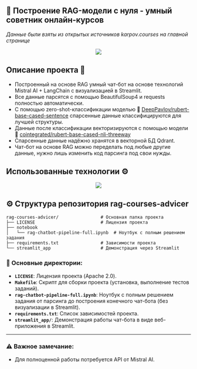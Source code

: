 ## 🤖 Построение RAG-модели с нуля - умный советник онлайн-курсов

*Данные были взяты из открытых источников karpov.courses на главной странице*

<p align="center">
  <img src="https://github.com/user-attachments/assets/5007ded4-e048-47dd-aa5d-01b0cb4053c2"/>
</p>

## Описание проекта 🚀

* Построенный на основе RAG умный чат-бот на основе технологий Mistral AI + LangChain с визуализацией в Streamlit.
* Все данные парсятся с помощью BeautifulSoup4 и requests полностью автоматически.
* С помощью zero-shot-классификации моделью 🤗 [DeepPavlov/rubert-base-cased-sentence](https://huggingface.co/DeepPavlov/rubert-base-cased-sentence) спарсенные данные классифицируются для лучшей структуры.
* Данные после классификации векторизируются с помощью модели 🤗 [cointegrated/rubert-base-cased-nli-threeway](https://huggingface.co/cointegrated/rubert-base-cased-nli-threeway)
* Спарсенные данные надёжно хранятся в векторной БД Qdrant.
* Чат-бот на основе RAG можно переделать под любые другие данные, нужно лишь изменить код парсинга под свои нужды.

## Использованные технологии ⚙️
<p align="center">
  <a href="https://go-skill-icons.vercel.app/">
    <img src="https://go-skill-icons.vercel.app/api/icons?i=linux,python,pycharm,langchain,numpy,docker,streamlit,pandas,qdrant,huggingface,mistral&theme=dark"/>
  </a>
</p>

## ⚙️ Структура репозитория **rag-courses-advicer**

```
rag-courses-advicer/                # Основная папка проекта
├── LICENSE                         # Лицензия проекта
├── notebook
│   └── rag-chatbot-pipeline-full.ipynb  # Ноутбук с полным решением задания
├── requirements.txt                # Зависимости проекта
└── streamlit_app                   # Демонстрация через Streamlit
```

### 📁 Основные директории:
- **`LICENSE`**: Лицензия проекта (Apache 2.0).
- **`Makefile`**: Скрипт для сборки проекта (установка, выполнение тестов заданий).
- **`rag-chatbot-pipeline-full.ipynb`**: Ноутбук с полным решением задания от парсинга до построения конечного чат-бота (без визуализации в Streamlit).
- **`requirements.txt`**: Список зависимостей проекта.
- **`streamlit_app/`**: Демонстрация работы чат-бота в виде веб-приложения в Streamlit.

---

### ⚠️ Важное замечание:

* Для полноценной работы потребуется API от Mistral AI.
